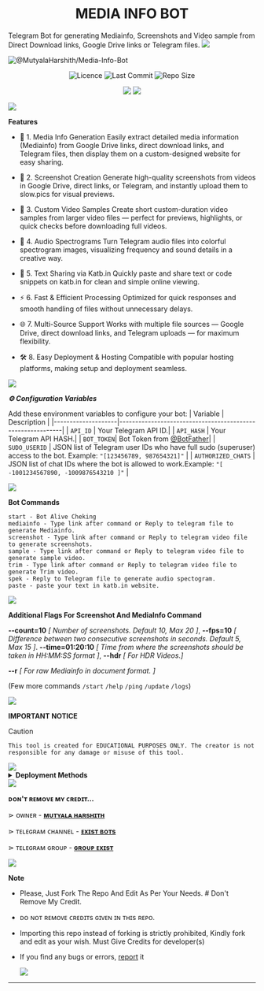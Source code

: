 <h1 align="center">MEDIA INFO BOT</h1>
Telegram Bot for generating Mediainfo, Screenshots and Video sample from Direct Download links, Google Drive links or Telegram files.

<img src="https://user-images.githubusercontent.com/73097560/115834477-dbab4500-a447-11eb-908a-139a6edaec5c.gif">

![@MutyalaHarshith/Media-Info-Bot](https://socialify.git.ci/MutyalaHarshith/Media-Info-Bot/image?custom_description=A+Telegram+Bot+To+Generate+MediaInfo+Screenshots+And+Sample+Video.&description=1&font=Jost&forks=1&logo=https://github.githubassets.com/images/modules/logos_page/GitHub-Mark.png&name=1&owner=1&pattern=Circuit+Board&stargazers=1&theme=auto)

 <div align=center>
  <p>
    <img src="https://img.shields.io/github/license/MutyalaHarshith/Media-Info-Bot?style=Normal&Color=0097A7&color=blue&logo=git&logoColor=white&label=Licence" alt="Licence" />
    <img src="https://img.shields.io/github/last-commit/MutyalaHarshith/Media-Info-Bot?style=flat&color=8E24AA&logo=git&logoColor=white&label=Last%20Commit" alt="Last Commit" />
    <img src="https://img.shields.io/github/repo-size/MutyalaHarshith/Media-Info-Bot?style=flat&color=0097A7&logo=git&logoColor=white&label=Repo%20Size" alt="Repo Size" />
    </p>
    </div>
    <div align=center>
  <p>
    
[![](https://img.shields.io/badge/Telegram%20Channel-Join-9cf?style=for-the-badge&logo=telegram&logoColor=blue&style=flat&labelColor=292c3b)](https://t.me/ExistBots) [![](https://img.shields.io/badge/Support%20Group-Join-9cf?style=for-the-badge&logo=telegram&logoColor=blue&style=flat&labelColor=292c3b)](https://t.me/GroupExist) 

</p>
</div>

<img src="https://user-images.githubusercontent.com/73097560/115834477-dbab4500-a447-11eb-908a-139a6edaec5c.gif">

**Features**
* 📜 1. Media Info Generation
Easily extract detailed media information (Mediainfo) from Google Drive links, direct download links, and Telegram files, then display them on a custom-designed website for easy sharing.

* 📸 2. Screenshot Creation
Generate high-quality screenshots from videos in Google Drive, direct links, or Telegram, and instantly upload them to slow.pics for visual previews.

* 🎥 3. Custom Video Samples
Create short custom-duration video samples from larger video files — perfect for previews, highlights, or quick checks before downloading full videos.

* 🎵 4. Audio Spectrograms
Turn Telegram audio files into colorful spectrogram images, visualizing frequency and sound details in a creative way.

* 📝 5. Text Sharing via Katb.in
Quickly paste and share text or code snippets on katb.in for clean and simple online viewing.

* ⚡ 6. Fast & Efficient Processing
Optimized for quick responses and smooth handling of files without unnecessary delays.

* 🌐 7. Multi-Source Support
Works with multiple file sources — Google Drive, direct download links, and Telegram uploads — for maximum flexibility.

* 🛠 8. Easy Deployment & Hosting
Compatible with popular hosting platforms, making setup and deployment seamless.

<img src="https://user-images.githubusercontent.com/73097560/115834477-dbab4500-a447-11eb-908a-139a6edaec5c.gif">

***⚙️ Configuration Variables***

Add these environment variables to configure your bot:
| Variable           | Description                                                |
|--------------------|------------------------------------------------------------|
|  `API_ID`   | Your Telegram API ID.|
| `API_HASH` | Your Telegram API HASH.|
| `BOT_TOKEN`| Bot Token from [@BotFather](https://t.me/BotFather)|
| `SUDO_USERID` | JSON list of Telegram user IDs who have full sudo (superuser) access to the bot. Example: `"[123456789, 987654321]"` |
| `AUTHORIZED_CHATS` | JSON list of chat IDs where the bot is allowed to work.Example: `"[ -1001234567890, -1009876543210 ]"` |

<img src="https://user-images.githubusercontent.com/73097560/115834477-dbab4500-a447-11eb-908a-139a6edaec5c.gif">

**Bot Commands**

```
start - Bot Alive Cheking
mediainfo - Type link after command or Reply to telegram file to generate Mediainfo.
screenshot - Type link after command or Reply to telegram video file to generate screenshots.
sample - Type link after command or Reply to telegram video file to generate sample video.
trim - Type link after command or Reply to telegram video file to generate Trim video.
spek - Reply to Telegram file to generate audio spectogram.
paste - paste your text in katb.in website.
```

<img src="https://user-images.githubusercontent.com/73097560/115834477-dbab4500-a447-11eb-908a-139a6edaec5c.gif">

**Additional Flags For Screenshot And MediaInfo Command**

**--count=10** *[ Number of screenshots. Default 10, Max 20 ]*, 
**--fps=10**  *[ Difference between two consecutive screenshots in seconds. Default 5, Max 15 ]*.
**--time=01:20:10**  *[ Time from where the screenshots should be taken in HH:MM:SS format ]*,
**--hdr**  *[ For HDR Videos.]*

**--r** *[ For raw Mediainfo in document format. ]*

 (Few more commands `/start` `/help` `/ping` `/update` `/logs`)
 

<img src="https://user-images.githubusercontent.com/73097560/115834477-dbab4500-a447-11eb-908a-139a6edaec5c.gif">

<p></p> <b align="center">IMPORTANT NOTICE</b> </p>

> [!CAUTION]
> ```This tool is created for EDUCATIONAL PURPOSES ONLY. The creator is not responsible for any damage or misuse of this tool.```

<img src="https://user-images.githubusercontent.com/73097560/115834477-dbab4500-a447-11eb-908a-139a6edaec5c.gif">

<details>
    <summary><b>Deployment Methods</b></summary>
 
<h3 align="center">
    ─「 ᴅᴇᴩʟᴏʏ ᴏɴ ᴋᴏʏᴇʙ 」─
</h3>

<p align="center"><a href="https://app.koyeb.com/deploy?type=git&repository=github.com/MutyalaHarshith/Media-Info-Bot&branch=main&name=main">
  <img src="https://www.koyeb.com/static/images/deploy/button.svg" alt="Deploy On Koyeb">
</a></p>
<h3 align="center">
    ─「 ᴅᴇᴩʟᴏʏ ᴏɴ ʀᴀɪʟᴡᴀʏ 」─
</h3>
<p align="center"><a href="https://railway.app/deploy?template=https://github.com/MutyalaHarshith/Media-Info-Bot"">
     <img height="45px" src="https://railway.app/button.svg">
</a></p>
<h3 align="center">
    ─「 ᴅᴇᴩʟᴏʏ ᴏɴ ʀᴇɴᴅᴇʀ 」─
</h3>
<p align="center"><a href="https://render.com/deploy?repo=https://github.com/MutyalaHarshith/Media-Info-Bot">
<img src="https://render.com/images/deploy-to-render-button.svg" alt="Deploy to Render">
</a></p>

<h3 align="center">
    ─「 ᴅᴇᴘʟᴏʏ ᴏɴ ʜᴇʀᴏᴋᴜ 」─
</h3>
<p align="center"><a href="https://dashboard.heroku.com/new?template=https://github.com/MutyalaHarshith/Media-Info-Bot">
<img src="https://www.herokucdn.com/deploy/button.svg" alt="Deploy To Heroku">
</a></p>

</details>
</details>
<img src="https://user-images.githubusercontent.com/73097560/115834477-dbab4500-a447-11eb-908a-139a6edaec5c.gif">

**ᴅᴏɴ'ᴛ ʀᴇᴍᴏᴠᴇ ᴍʏ ᴄʀᴇᴅɪᴛ...**

</b>⋗  ᴏᴡɴᴇʀ - <b>[ᴍᴜᴛʏᴀʟᴀ ʜᴀʀsʜɪᴛʜ](https://t.me/MutyalaHarshith)</b>

</b>⋗ ᴛᴇʟᴇɢʀᴀᴍ ᴄʜᴀɴɴᴇʟ  - <b>[ᴇxɪsᴛ ʙᴏᴛs](https://t.me/ExistBots)</b>

</b>⋗ ᴛᴇʟᴇɢʀᴀᴍ ɢʀᴏᴜᴘ  - <b>[ɢʀᴏᴜᴘ ᴇxɪsᴛ](https://t.me/ExistBots)</b>

<img src="https://user-images.githubusercontent.com/73097560/115834477-dbab4500-a447-11eb-908a-139a6edaec5c.gif">



**Note**

- Please, Just Fork The Repo And Edit As Per Your Needs. # Don't Remove My Credit.
- ᴅᴏ ɴᴏᴛ ʀᴇᴍᴏᴠᴇ ᴄʀᴇᴅɪᴛs ɢɪᴠᴇɴ ɪɴ ᴛʜɪs ʀᴇᴘᴏ.
- Importing this repo instead of forking is strictly prohibited, Kindly fork and edit as your wish. Must Give Credits for developer(s)
- If you find any bugs or errors, [report](https://t.me/GroupExist) it

  <img src="https://user-images.githubusercontent.com/73097560/115834477-dbab4500-a447-11eb-908a-139a6edaec5c.gif">
---
